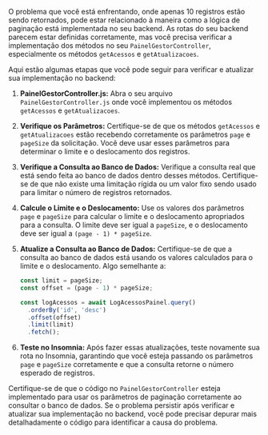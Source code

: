 O problema que você está enfrentando, onde apenas 10 registros estão sendo retornados, pode estar relacionado à maneira como a lógica de paginação está implementada no seu backend. As rotas do seu backend parecem estar definidas corretamente, mas você precisa verificar a implementação dos métodos no seu `PainelGestorController`, especialmente os métodos `getAcessos` e `getAtualizacoes`.

Aqui estão algumas etapas que você pode seguir para verificar e atualizar sua implementação no backend:

1. **PainelGestorController.js:** Abra o seu arquivo `PainelGestorController.js` onde você implementou os métodos `getAcessos` e `getAtualizacoes`.

2. **Verifique os Parâmetros:** Certifique-se de que os métodos `getAcessos` e `getAtualizacoes` estão recebendo corretamente os parâmetros `page` e `pageSize` da solicitação. Você deve usar esses parâmetros para determinar o limite e o deslocamento dos registros.

3. **Verifique a Consulta ao Banco de Dados:** Verifique a consulta real que está sendo feita ao banco de dados dentro desses métodos. Certifique-se de que não existe uma limitação rígida ou um valor fixo sendo usado para limitar o número de registros retornados.

4. **Calcule o Limite e o Deslocamento:** Use os valores dos parâmetros `page` e `pageSize` para calcular o limite e o deslocamento apropriados para a consulta. O limite deve ser igual a `pageSize`, e o deslocamento deve ser igual a `(page - 1) * pageSize`.

5. **Atualize a Consulta ao Banco de Dados:** Certifique-se de que a consulta ao banco de dados está usando os valores calculados para o limite e o deslocamento. Algo semelhante a:

   ```javascript
   const limit = pageSize;
   const offset = (page - 1) * pageSize;

   const logAcessos = await LogAcessosPainel.query()
     .orderBy('id', 'desc')
     .offset(offset)
     .limit(limit)
     .fetch();
   ```

6. **Teste no Insomnia:** Após fazer essas atualizações, teste novamente sua rota no Insomnia, garantindo que você esteja passando os parâmetros `page` e `pageSize` corretamente e que a consulta retorne o número esperado de registros.

Certifique-se de que o código no `PainelGestorController` esteja implementado para usar os parâmetros de paginação corretamente ao consultar o banco de dados. Se o problema persistir após verificar e atualizar sua implementação no backend, você pode precisar depurar mais detalhadamente o código para identificar a causa do problema.